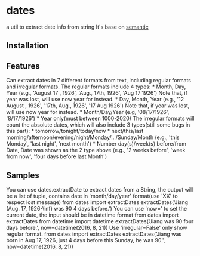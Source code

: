 dates
====
a util to extract date info from string
It's base on [semantic](https://github.com/crm416/semantic)
## Installation
## Features
Can extract dates in 7 different formats from text, including regular formats and irregular formats.
The regular formats include 4 types:
    * Month, Day, Year (e.g., 'August 17 , 1926', 'Aug., 17th, 1926', 'Aug 17 1926') Note that, if year was lost, will use now year for instead.
    * Day, Month, Year (e.g., '12 August , 1926', '17th, Aug., 1926', '17 Aug 1926') Note that, if year was lost, will use now year for instead.
    * Month/Day/Year (e.g, '08/17/1926', '8/17/1926')
    * Year only(must between 1000-2020)
The irregular formats will count the absolute dates, which will also include 3 types(still some bugs in this part):
    * tomorrow/tonight/today/now
    * next/this/last morning/afternoon/evening/night/Monday/.../Sunday/Month (e.g., 'this Monday', 'last night', 'next month')
    * Number day(s)/week(s) before/from Date, Date was shown as the 2 type above (e.g., '2 weeks before', 'week from now', 'four days before last Month')
## Samples
You can use dates.extractDate to extract dates from a String, the output will be a list of tuple, contains date in 'month/day/year' format(use 'XX' to respect lost message)
    from dates import extractDates
    extractDates('Jiang (Aug. 17, 1926-\inf) was 90 4 days before.')
You can use 'now=' to set the current date, the input should be in datetime format
    from dates import extractDates
    from datetime import datetime
    extractDates('Jiang was 90 four days before.', now=datetime(2016, 8, 21))
Use 'irregular=False' only show regular format.
    from dates import extractDates
    extractDates('Jiang was born in Aug 17, 1926, just 4 days before this Sunday, he was 90.', now=datetime(2016, 8, 21))

